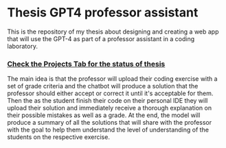 # Thesis GPT4 professor assistant
This is the repository of my thesis about designing and creating a web app that will use the GPT-4 as part of a professor assistant in a coding laboratory.

### [Check the **Projects Tab** for the status of thesis](https://github.com/users/AggelosDiama/projects/1)

The main idea is that the professor will upload their coding exercise with a set of grade criteria and the chatbot will produce a solution that the professor should either accept or correct it until it's acceptable for them. Then the as the student finish their code on their personal IDE they will upload their solution and immediately receive a thorough explanation on their possible mistakes as well as a grade. At the end, the model will produce a summary of all the solutions that will share with the professor with the goal to help them understand the level of understanding of the students on the respective exercise. 
